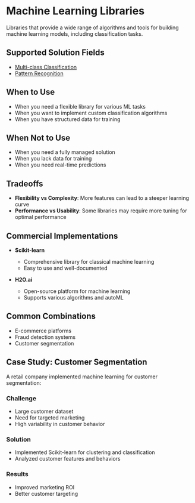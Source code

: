 # Machine Learning Libraries

Libraries that provide a wide range of algorithms and tools for building machine learning models, including classification tasks.

## Supported Solution Fields

- [Multi-class Classification](../solutions/multi-class-classification)
- [Pattern Recognition](../solutions/pattern-recognition)

## When to Use

- When you need a flexible library for various ML tasks
- When you want to implement custom classification algorithms
- When you have structured data for training

## When Not to Use

- When you need a fully managed solution
- When you lack data for training
- When you need real-time predictions

## Tradeoffs

- **Flexibility vs Complexity**: More features can lead to a steeper learning curve
- **Performance vs Usability**: Some libraries may require more tuning for optimal performance

## Commercial Implementations

- **Scikit-learn**

  - Comprehensive library for classical machine learning
  - Easy to use and well-documented

- **H2O.ai**
  - Open-source platform for machine learning
  - Supports various algorithms and autoML

## Common Combinations

- E-commerce platforms
- Fraud detection systems
- Customer segmentation

## Case Study: Customer Segmentation

A retail company implemented machine learning for customer segmentation:

### Challenge

- Large customer dataset
- Need for targeted marketing
- High variability in customer behavior

### Solution

- Implemented Scikit-learn for clustering and classification
- Analyzed customer features and behaviors

### Results

- Improved marketing ROI
- Better customer targeting
